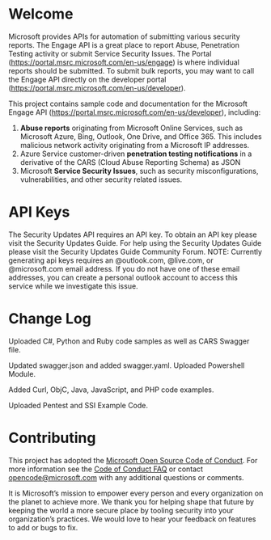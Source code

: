 

# Welcome
Microsoft provides APIs for automation of submitting various security reports. The Engage API  is a great place to report Abuse, Penetration Testing activity or submit Service Security Issues.  The Portal (https://portal.msrc.microsoft.com/en-us/engage) is where individual reports should be submitted.  To submit bulk reports, you may want to call the Engage API directly on the developer portal (https://portal.msrc.microsoft.com/en-us/developer).

This project contains sample code and documentation for the Microsoft 
Engage API (https://portal.msrc.microsoft.com/en-us/developer), including:

1. <b>Abuse reports</b> originating from Microsoft Online Services, such as Microsoft Azure, Bing, Outlook, One Drive, and Office 365. This includes malicious network activity originating from a Microsoft IP addresses.
2. Azure Service customer-driven <b>penetration testing notifications</b> in a derivative of the CARS (Cloud Abuse Reporting Schema) as JSON
3. Microsoft <b>Service Security Issues</b>, such as security misconfigurations, vulnerabilities, and other security related issues.

# API Keys
The Security Updates API requires an API key. To obtain an API key please visit the Security Updates Guide. For help using the Security Updates Guide please visit the Security Updates Guide Community Forum.
NOTE: Currently generating api keys requires an @outlook.com, @live.com, or @microsoft.com email address. If you do not have one of these email addresses, you can create a personal outlook account to access this service while we investigate this issue.

# Change Log
Uploaded C#, Python and Ruby code samples as well as CARS Swagger file.

Updated swagger.json and added swagger.yaml.  Uploaded Powershell Module.

Added Curl, ObjC, Java, JavaScript, and PHP code examples.

Uploaded Pentest and SSI Example Code.

# Contributing
This project has adopted the [Microsoft Open Source Code of Conduct](https://opensource.microsoft.com/codeofconduct/).
For more information see the [Code of Conduct FAQ](https://opensource.microsoft.com/codeofconduct/faq/) or
contact [opencode@microsoft.com](mailto:opencode@microsoft.com) with any additional questions or comments.

It is Microsoft’s mission to empower every person and every organization on the planet to achieve more. We thank you for helping shape that future by keeping the world a more secure place by tooling security into your organization’s practices. We would love to hear your feedback on features to add or bugs to fix.
